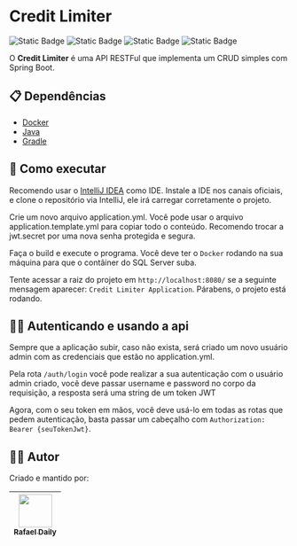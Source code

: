 # Credit Limiter
![Static Badge](https://img.shields.io/badge/java-21-blue?logo=openjdk)
![Static Badge](https://img.shields.io/badge/docker-28.3-blue?logo=docker)
![Static Badge](https://img.shields.io/badge/SQLServer-17.5-blue)
![Static Badge](https://img.shields.io/badge/spring-3.5.6-blue?logo=spring)

O **Credit Limiter** é uma API RESTFul que implementa um CRUD simples com Spring Boot.


## 📋 Dependências

- [Docker](https://www.docker.com/)
- [Java](https://www.java.com/)
- [Gradle](https://gradle.org/)

## 🚀 Como executar

Recomendo usar o [IntelliJ IDEA](https://www.jetbrains.com/idea/) como IDE. Instale a IDE nos canais oficiais, e clone o repositório via IntelliJ, ele irá carregar corretamente o projeto.

Crie um novo arquivo application.yml. Você pode usar o arquivo application.template.yml para copiar todo o conteúdo. Recomendo trocar a jwt.secret por uma nova senha protegida e segura.

Faça o build e execute o programa. Você deve ter o `Docker` rodando na sua máquina para que o contâiner do SQL Server suba.

Tente acessar a raiz do projeto em `http://localhost:8080/` se a seguinte mensagem aparecer: `Credit Limiter Application`. Párabens, o projeto está rodando.

## 👨‍💻 Autenticando e usando a api

Sempre que a aplicação subir, caso não exista, será criado um novo usuário admin com as credenciais que estão no application.yml. 

Pela rota `/auth/login` você pode realizar a sua autenticação com o usuário admin criado, você deve passar username e password no corpo da requisição, a resposta será uma string de um token JWT

Agora, com o seu token em mãos, você deve usá-lo em todas as rotas que pedem autenticação, basta passar um cabeçalho com `Authorization: Bearer {seuTokenJwt}`.

## 👨‍💻 Autor

Criado e mantido por:

| [<img src="https://avatars.githubusercontent.com/u/162728324?v=4" width="60px;"/><br /><sub><b>Rafael Daily</b></sub>](https://github.com/rafaeldailymartins)
| :---: |
